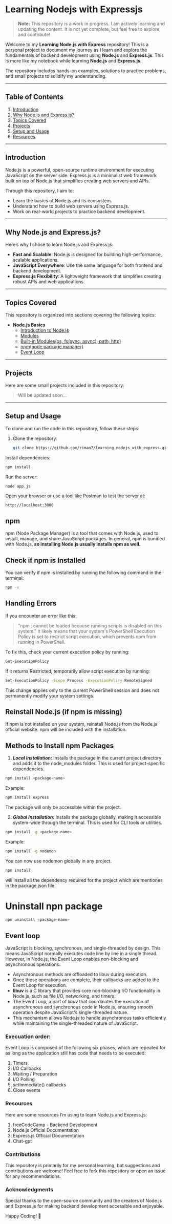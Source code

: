 # Learning Nodejs with Expressjs
> **Note:** This repository is a work in progress. I am actively learning and updating the content. It is not yet complete, but feel free to explore and contribute!

Welcome to my **Learning Node.js with Express** repository! This is a personal project to document my journey as I learn and explore the fundamentals of backend development using **Node.js** and **Express.js**. 
This is more like my notebook while learning **Node.js** and **Express.js**. 


The repository includes hands-on examples, solutions to practice problems, and small projects to solidify my understanding.

---

## Table of Contents
1. [Introduction](#introduction)
2. [Why Node.js and Express.js?](#why-nodejs-and-expressjs)
3. [Topics Covered](#topics-covered)
4. [Projects](#projects)
5. [Setup and Usage](#setup-and-usage)
6. [Resources](#resources)

---

## Introduction

Node.js is a powerful, open-source runtime environment for executing JavaScript on the server side. Express.js is a minimalist web framework built on top of Node.js that simplifies creating web servers and APIs.

Through this repository, I aim to:
- Learn the basics of Node.js and its ecosystem.
- Understand how to build web servers using Express.js.
- Work on real-world projects to practice backend development.

---

## Why Node.js and Express.js?

Here’s why I chose to learn Node.js and Express.js:
- **Fast and Scalable**: Node.js is designed for building high-performance, scalable applications.
- **JavaScript Everywhere**: Use the same language for both frontend and backend development.
- **Express.js Flexibility**: A lightweight framework that simplifies creating robust APIs and web applications.

---

## Topics Covered

This repository is organized into sections covering the following topics:

- **Node.js Basics**
  - [Introduction to Node.js]()
  - [Modules]()
  - [Built-in Modules(os, fs(sync, async), path, http)](./basics/module/built-in_module)
  - [npm(node package manager)](#npm) 
  - [Event Loop](#event-loop)


---

## Projects

Here are some small projects included in this repository:
> Will be updated soon...

---

## Setup and Usage

To clone and run the code in this repository, follow these steps:

1. Clone the repository:
   ```bash
   git clone https://github.com/riman7/learning_nodejs_with_express.git

Install dependencies:
```bash
npm install
```
Run the server:
```bash
node app.js
```
Open your browser or use a tool like Postman to test the server at:

```arduino
http://localhost:3000
```

## npm
npm (Node Package Manager) is a tool that comes with Node.js, used to install, manage, and share JavaScript packages.
In general, npm is bundled with Node.js, **so installing Node.js usually installs npm as well.**

## Check if npm is Installed
You can verify if npm is installed by running the following command in the terminal:

```bash
npm -v
```

## Handling Errors
If you encounter an error like this:
> "npm : cannot be loaded because running scripts is disabled on this system."
It likely means that your system's PowerShell Execution Policy is set to restrict script execution, which prevents npm from running in PowerShell.

To fix this, check your current execution policy by running:

```bash
Get-ExecutionPolicy
```
If it returns Restricted, temporarily allow script execution by running:

```bash
Set-ExecutionPolicy -Scope Process -ExecutionPolicy RemoteSigned
```
This change applies only to the current PowerShell session and does not permanently modify your system settings.

## Reinstall Node.js (if npm is missing)
If npm is not installed on your system, reinstall Node.js from the Node.js official website. npm will be included with the installation.

##  Methods to Install npm Packages
1. ***Local Installation:***
Installs the package in the current project directory and adds it to the node_modules folder. This is used for project-specific dependencies.
```bash
npm install <package-name>
```
Example:
```bash
npm install express
```
The package will only be accessible within the project.

2. ***Global Installation:***
Installs the package globally, making it accessible system-wide through the terminal. This is used for CLI tools or utilities.
```bash
npm install -g <package-name>
```
Example:
```bash
npm install -g nodemon
```
You can now use nodemon globally in any project.

```bash
npm install
```
will install all the dependency required for the project which are mentiones in the package.json file.

# Uninstall npn package
```bash
npm uninstall <package-name>
```

## Event loop
JavaScript is blocking, synchronous, and single-threaded by design. This means JavaScript normally executes code line by line in a single thread.
However, in Node.js, the Event Loop enables non-blocking and asynchronous operations.
- Asynchronous methods are offloaded to libuv during execution.
- Once these operations are complete, their callbacks are added to the Event Loop for execution.
- **libuv** is a C library that provides core non-blocking I/O functionality in Node.js, such as file I/O, networking, and timers.
- The Event Loop, a part of *libuv* that coordinates the execution of asynchronous and synchronous code in Node.js, ensuring smooth operation despite JavaScript's single-threaded nature.
- This mechanism allows Node.js to handle asynchronous tasks efficiently while maintaining the single-threaded nature of JavaScript.

### Execuation order:
 Event Loop is composed of the following six phases, which are repeated for as long as the application still has code that needs to be executed:
1. Timers
2. I/O Callbacks
3. Waiting / Preparation
4. I/O Polling
5. setImmediate() callbacks
6. Close events

### Resources
Here are some resources I’m using to learn Node.js and Express.js:
1. freeCodeCamp - Backend Development
2. Node.js Official Documentation
3. Express.js Official Documentation
4. Chat-gpt


### Contributions
This repository is primarily for my personal learning, but suggestions and contributions are welcome! Feel free to fork this repository or open an issue for any recommendations.

### Acknowledgments
Special thanks to the open-source community and the creators of Node.js and Express.js for making backend development accessible and enjoyable.

Happy Coding! 🚀



